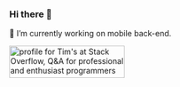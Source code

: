 ### Hi there 👋
🔭 I’m currently working on mobile back-end.

<a href="https://stackoverflow.com/users/16002501/tims"><img src="https://stackoverflow.com/users/flair/16002501.png" width="208" height="58" alt="profile for Tim&#39;s at Stack Overflow, Q&amp;A for professional and enthusiast programmers" title="profile for Tim&#39;s at Stack Overflow, Q&amp;A for professional and enthusiast programmers"></a>


<!--
**Timsword/Timsword** is a ✨ _special_ ✨ repository because its `README.md` (this file) appears on your GitHub profile.

Here are some ideas to get you started:

- 🔭 I’m currently working on ...
- 🌱 I’m currently learning ...
- 👯 I’m looking to collaborate on ...
- 🤔 I’m looking for help with ...
- 💬 Ask me about ...
- 📫 How to reach me: ...
- 😄 Pronouns: ...
- ⚡ Fun fact: ...
-->
